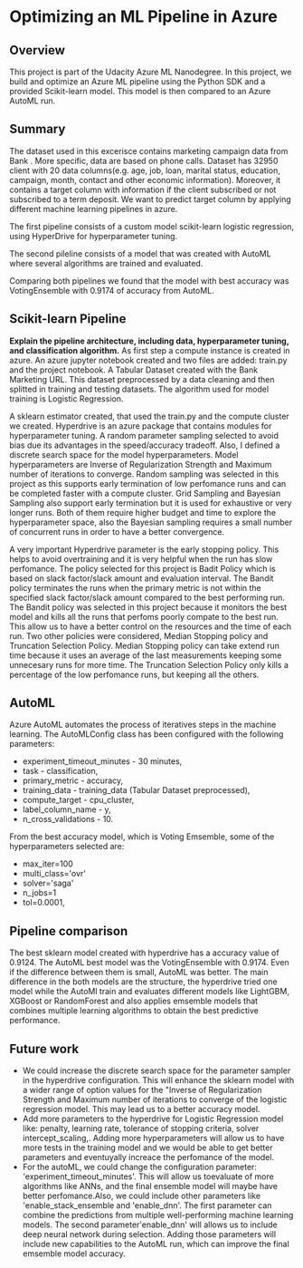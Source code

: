 # Optimizing an ML Pipeline in Azure

## Overview
This project is part of the Udacity Azure ML Nanodegree.
In this project, we build and optimize an Azure ML pipeline using the Python SDK and a provided Scikit-learn model.
This model is then compared to an Azure AutoML run.

## Summary
The dataset used in this excerisce contains marketing campaign data from Bank . More specific, data are based on phone calls. Dataset has 32950 client with 20 data columns(e.g. age, job, loan, marital status, education, campaign, month, contact and other economic information). Moreover, it contains a target column with information if the client subscribed or not subscribed to a term deposit. We want to predict target column by applying different machine learning pipelines in azure.  
  
The first pipeline consists of a custom model scikit-learn logistic regression, using HyperDrive for hyperparameter tuning.

The second pileline consists of a model that was created with AutoML where several algorithms are trained and evaluated.

Comparing both pipelines we found that the model with best accuracy was VotingEnsemble with 0.9174 of accuracy from AutoML. 

## Scikit-learn Pipeline

**Explain the pipeline architecture, including data, hyperparameter tuning, and classification algorithm.**
As first step a compute instance is created in azure. An azure jupyter notebook created and two files are added: train.py and the project notebook. A Tabular Dataset created with the Bank Marketing URL. This dataset preprocessed by a data cleaning and then splitted in training and testing datasets. The algorithm used for model training is Logistic Regression.

A sklearn estimator created, that used the train.py and the compute cluster we created. Hyperdrive is an azure package that contains modules for hyperparameter tuning. A random parameter sampling selected to avoid bias due its advantages in the speed/accuracy tradeoff. Also, I defined a discrete search space for the model hyperparameters. Model hyperparameters are Inverse of Regularization Strength and Maximum number of iterations to converge. Random sampling was selected in this project as this supports early termination of low perfomance runs and can be completed faster with a compute cluster. Grid Sampling and Bayesian Sampling also support early termination but it is used for exhaustive or very longer runs. Both of them require higher budget and time to explore the hyperparameter space, also the Bayesian sampling requires a small number of concurrent runs in order to have a better convergence. 

A very important Hyperdrive parameter is the early stopping policy. This helps to avoid overtraining and it is very helpful when the run has slow perfomance. The policy selected for this project is Badit Policy which is based on slack factor/slack amount and evaluation interval. The Bandit policy terminates the runs when the primary metric is not within the specified slack factor/slack amount compared to the best performing run. The Bandit policy was selected in this project because it monitors the best model and kills all the runs that perfoms poorly compate to the best run. This allow us to have a better control on the resources and the time of each run. Two other policies were considered, Median Stopping policy and Truncation Selection Policy. Median Stopping policy can take extend run time because it uses an average of the last measurements keeping some unnecesary runs for more time. The Truncation Selection Policy only kills a percentage of the low perfomance runs, but keeping all the others. 

## AutoML
Azure AutoML automates the process of iteratives steps in the machine learning. The AutoMLConfig class has been configured with the following parameters: 

* experiment_timeout_minutes - 30 minutes, 
* task - classification,
* primary_metric - accuracy, 
* training_data - training_data (Tabular Dataset preprocessed), 
* compute_target - cpu_cluster,
* label_column_name - y, 
* n_cross_validations - 10. 

From the best accuracy model, which is Voting Emsemble, some of the hyperparameters selected are:  
* max_iter=100
* multi_class='ovr'
* solver='saga'
* n_jobs=1
* tol=0.0001,

## Pipeline comparison
The best sklearn model created with hyperdrive has a accuracy value of 0.9124. The AutoML best model was the VotingEnsemble with 0.9174. Even if the difference between them is small, AutoML was better. The main difference in the both models are the structure, the hyperdrive tried one model while the AutoMl train and evaluates different models like LightGBM, XGBoost or RandomForest and also applies emsemble models that combines multiple learning algorithms to obtain the best predictive performance.   

## Future work
* We could increase the discrete search space for the parameter sampler in the hyperdrive configuration. This will enhance the sklearn model with a wider range of option values for the "Inverse of Regularization Strength and Maximum number of iterations to converge of the logistic regression model. This may lead us to a better accuracy model.
* Add more parameters to the hyperdrive for Logistic Regression model like: penalty, learning rate, tolerance of stopping criteria, solver intercept_scaling,. Adding more hyperparameters will allow us to have more tests in the training model and we would be able to get better parameters and eventuyally increace the perfomance of the model.
* For the autoML, we could change the configuration parameter: 'experiment_timeout_minutes'. This will allow us toevaluate of more algorithms like ANNs, and the final ensemble model will maybe have better perfomance.Also, we could include other parameters like 'enable_stack_ensemble and 'enable_dnn'. The first parameter can combine the predictions from multiple well-performing machine learning models. The second parameter'enable_dnn' will allows us to include deep neural network during selection. Adding those parameters will include new capabilities to the AutoML run, which can improve the final emsemble model accuracy.       

